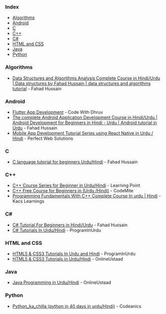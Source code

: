 ### Index

* [Algorithms](#algorithms)
* [Android](#android)
* [C](#c)
* [C++](#cplusplus)
* [C#](#csharp)
* [HTML and CSS](#html-and-css)
* [Java](#java)
* [Python](#python)


### <a id="algorithms"></a>Algorithms

* [Data Structures and Algorithms Analysis Complete Course in Hindi/Urdu \| Data structures by Fahad Hussain \| data structures and algorithms tutorial](https://www.youtube.com/playlist?list=PLtCBuHKmdxOfPNlAKWxBqdznCcXV4iWCz) - Fahad Hussain


### <a id="android"></a>Android

* [Flutter App Development](https://www.youtube.com/playlist?list=PLlvhNpz1tBvH4Wn8rMjtscK3l2pXnC9aN) - Code With Dhruv
* [The complete Android Application Development Course in Hindi/Urdu \| Android Development for Beginners in Hindi - Urdu \| Android tutorial in Urdu](https://www.youtube.com/playlist?list=PLtCBuHKmdxOe8IWZnA515lGPKaWx5WNOE) - Fahad Hussain
* [Mobile App Development Tutorial Series using React Native in Urdu / Hindi](https://www.youtube.com/playlist?list=PL9fcHFJHtFaZ6DuInqORqFUaKiZO1XCmb) - Perfect Web Solutions


### <a id="c"></a>C

* [C language tutorial for beginners Urdu/Hindi](https://www.youtube.com/playlist?list=PLtCBuHKmdxOfDo1cChVR3jYEzLtNpGjXa
) - Fahad Hussain


### <a id="cplusplus"></a>C++

* [C++ Course Series for Beginner in Urdu/Hindi](https://www.youtube.com/playlist?list=PLuuQCKO44unsLwJMkR8_koVG6vDPjMYmH) - Learning Point
* [C++ Free Course for Beginners in (Urdu /Hindi)](https://www.youtube.com/playlist?list=PLt4rWC_3rBbWnDrIv4IeC4Vm7PN1wvrNg) - CodeMite
* [Programming Fundamentals With C++ Complete Course In urdu | Hindi](https://www.youtube.com/playlist?list=PL4QkPoTgwFULciDFVJEHEwOKMtf9Q_Aqh) - Kacs Learnings


### <a id="csharp"></a>C#&lrm;

* [C# Tutorial For Beginners in Hindi/Urdu](https://www.youtube.com/playlist?list=PLtCBuHKmdxOfLseCtdZg1a3XBsDFbRVfd) - Fahad Hussain
* [C# Tutorials In Urdu/Hindi](https://youtube.com/playlist?list=PLUyYwyJA_WfQd5zeCU890TDFQAqboekyc) - ProgramInUrdu


### <a id="html-and-css"></a>HTML and CSS

* [HTML5 & CSS3 Tutorials In Urdu and Hindi](https://youtube.com/playlist?list=PLUyYwyJA_WfTr3YWWJ41_V7TrRZoq6cBT) - ProgramInUrdu
* [HTML5 & CSS3 Tutorials in Urdu/Hindi](https://www.youtube.com/playlist?list=PLU4yvac0MJbJrUWqGQbtFxOYR3gRvXxMs) - OnlineUstaad


### <a id="java"></a>Java

* [Java Programming in Urdu/Hindi](https://www.youtube.com/playlist?list=PLU4yvac0MJbKs78u32MyVgYFg9d-6DYGL) - OnlineUstaad


### <a id="python"></a>Python

* [Python_ka_chilla (python in 40 days in urdu/Hindi)](https://www.youtube.com/playlist?list=PL9XvIvvVL50HVsu-Ao8NBr0UJSO8O6lBI) - Codeanics
  
